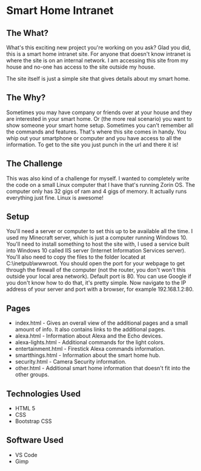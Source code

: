 # Smart Home Intranet

## The What? ##

What's this exciting new project you're working on you ask?  Glad you did, this is a smart home intranet site.  For anyone that doesn't know intranet is where the site is on an internal network.  I am accessing this site from my house and no-one has access to the site outside my house.

The site itself is just a simple site that gives details about my smart home.  

## The Why? ##

Sometimes you may have company or friends over at your house and they are interested in your smart home.  Or (the more real scenario) you want to show someone your smart home setup. Sometimes you can't remember all the commands and features.  That's where this site comes in handy.  You whip out your smartphone or computer and you have access to all the information.  To get to the site you just punch in the url and there it is!

## The Challenge ##

This was also kind of a challenge for myself.  I wanted to completely write the code on a small Linux computer that I have that's running Zorin OS.  The computer only has 32 gigs of ram and 4 gigs of memory.  It actually runs everything just fine.  Linux is awesome!

## Setup ##

You'll need a server or computer to set this up to be available all the time. I used my Minecraft server, which is just a computer running Windows 10.  You'll need to install something to host the site with, I used a service built into Windows 10 called IIS server (Internet Information Services server).
You'll also need to copy the files to the folder located at C:\inetpub\wwwroot. You should open the port for your webpage to get through the firewall of the computer (not the router, you don't won't this outside your local area network).  Default port is 80.  You can use Google if you don't know how to do that, it's pretty simple. Now navigate to the IP address of your server and port with a browser, for example 192.168.1.2:80.  

## Pages ##
- index.html - Gives an overall view of the additional pages and a small amount of info.  It also contains links to the additional pages.
- alexa.html - Information about Alexa and the Echo devices.
- alexa-lights.html - Additional commands for the light colors.
- entertainment.html - Firestick Alexa commands information.
- smartthings.html - Information about the smart home hub.
- security.html - Camera Security information.
- other.html - Additional smart home information that doesn't fit into the other groups.

## Technologies Used

- HTML 5
- CSS
- Bootstrap CSS

## Software Used
- VS Code
- Gimp